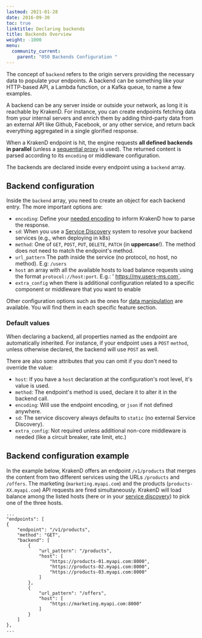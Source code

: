 ```yaml
---
lastmod: 2021-01-28
date: 2016-09-30
toc: true
linktitle: Declaring backends
title: Backends Overview
weight: -1000
menu:
  community_current:
    parent: "050 Backends Configuration "
---
```


The concept of `backend` refers to the origin servers providing the necessary data to populate your endpoints. A backend can be something like your HTTP-based API, a Lambda function, or a Kafka queue, to name a few examples.

A backend can be any server inside or outside your network, as long it is reachable by KrakenD. For instance, you can create endpoints fetching data from your internal servers and enrich them by adding third-party data from an external API like Github, Facebook, or any other service, and return back everything aggregated in a single glorified response.

When a KrakenD endpoint is hit, the engine requests **all defined backends in parallel** (unless a [sequential proxy](/docs/endpoints/sequential-proxy/) is used). The returned content is parsed according to its `encoding` or middleware configuration.

The backends are declared inside every endpoint using a `backend` array. 

## Backend configuration
Inside the `backend` array, you need to create an object for each backend entry. The more important options are:

- `encoding`: Define your [needed encoding](/docs/backends/supported-encodings/) to inform KrakenD how to parse the response.
- `sd`: When you use a [Service Discovery](/docs/service-discovery/overview/) system to resolve your backend services (e.g., when deploying in k8s)
- `method`: One of `GET`, `POST`, `PUT`, `DELETE`, `PATCH` (in **uppercase**!). The method does not need to match the endpoint's method.
- `url_pattern` The path inside the service (no protocol, no host, no method). E.g: `/users`
- `host` an array with all the available hosts to load balance requests using the format `protocol://host:port`. E.g.: ' https://my.users-ms.com`.
- `extra_config` when there is additional configuration related to a specific component or middleware that you want to enable

Other configuration options such as the ones for [data manipulation](/docs/backends/data-manipulation/) are available. You will find them in each specific feature section. 

### Default values
When declaring a backend, all properties named as the endpoint are automatically inherited. For instance, if your endpoint uses a `POST` `method`, unless otherwise declared, the backend will use `POST` as well.

There are also some attributes that you can omit if you don't need to override the value:

- `host`: If you have a `host` declaration at the configuration's root level, it's value is used.
- `method`: The endpoint's method is used, declare it to alter it in the backend call.
- `encoding`: Will use the endpoint encoding, or `json` if not defined anywhere.
- `sd`: The service discovery always defaults to `static` (no external Service Discovery).
- `extra_config`: Not required unless additional non-core middleware is needed (like a circuit breaker, rate limit, etc.)

## Backend configuration example
In the example below, KrakenD offers an endpoint `/v1/products` that merges the content from two different services using the URLs `/products` and `/offers`. The marketing (`marketing.myapi.com`) and the products (`products-XX.myapi.com`) API requests are fired simultaneously. KrakenD will load balance among the listed hosts (here or in your [service discovery](/docs/service-discovery/overview/)) to pick one of the three hosts.

```
...
"endpoints": [
{
    "endpoint": "/v1/products",
    "method": "GET",
    "backend": [
        {
            "url_pattern": "/products",
            "host": [
                "https://products-01.myapi.com:8000",
                "https://products-02.myapi.com:8000",
                "https://products-03.myapi.com:8000"
            ]
        },
        {
            "url_pattern": "/offers",
            "host": [
                "https://marketing.myapi.com:8000"
            ]
        }
    ]
},
...
```
